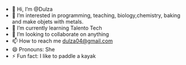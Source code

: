 - 👋 Hi, I’m @Dulza
- 👀 I’m interested in programming, teaching, biology,chemistry, baking and make objets with metals.
- 🌱 I’m currently learning Talento Tech
- 💞️ I’m looking to collaborate on anything
- 📫 How to reach me dulza04@gmail.com
- 😄 Pronouns: She
- ⚡ Fun fact: I like to paddle a kayak

<!---
Dulza/Dulza is a ✨ special ✨ repository because its `README.md` (this file) appears on your GitHub profile.
You can click the Preview link to take a look at your changes.
--->
